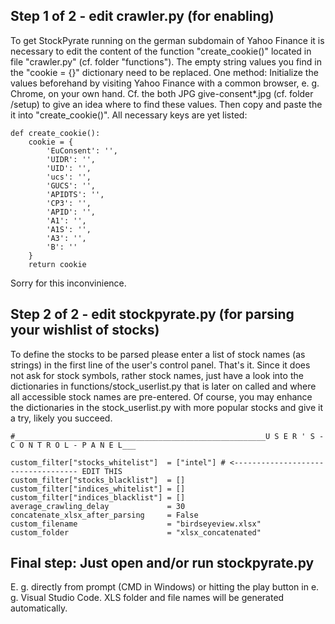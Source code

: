 ## Step 1 of 2 - edit crawler.py (for enabling)

To get StockPyrate running on the german subdomain of Yahoo Finance it is necessary to edit the content of the function "create_cookie()" located in file "crawler.py" (cf. folder "functions"). The empty string values you find in the "cookie = {}" dictionary need to be replaced. One method: Initialize the values beforehand by visiting Yahoo Finance with a common browser, e. g. Chrome, on your own hand. Cf. the both JPG give-consent*.jpg (cf. folder /setup) to give an idea where to find these values. Then copy and paste the it into "create_cookie()". All necessary keys are yet listed:

``` 
def create_cookie():
    cookie = {
        'EuConsent': '',
        'UIDR': '',
        'UID': '',
        'ucs': '',
        'GUCS': '',
        'APIDTS': '',
        'CP3': '',
        'APID': '',
        'A1': '',
        'A1S': '',
        'A3': '',
        'B': ''
    }
    return cookie
```

Sorry for this inconvinience.

## Step 2 of 2 - edit stockpyrate.py (for parsing your wishlist of stocks)

To define the stocks to be parsed please enter a list of stock names (as strings) in the first line of the user's control panel. That's it. Since it does not ask for stock symbols, rather stock names, just have a look into the dictionaries in functions/stock_userlist.py that is later on called and where all accessible stock names are pre-entered. Of course, you may enhance the dictionaries in the stock_userlist.py with more popular stocks and give it a try, likely you succeed.

```
#________________________________________________________U S E R ' S - C O N T R O L - P A N E L___

custom_filter["stocks_whitelist"]  = ["intel"] # <----------------------------------- EDIT THIS
custom_filter["stocks_blacklist"]  = []
custom_filter["indices_whitelist"] = []
custom_filter["indices_blacklist"] = []
average_crawling_delay             = 30
concatenate_xlsx_after_parsing     = False
custom_filename                    = "birdseyeview.xlsx"
custom_folder                      = "xlsx_concatenated"

```

## Final step: Just open and/or run stockpyrate.py

E. g. directly from prompt (CMD in Windows) or hitting the play button in e. g. Visual Studio Code. XLS folder and file names will be generated automatically.
